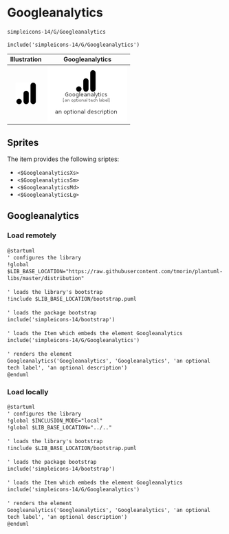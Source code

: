 # Googleanalytics


```text
simpleicons-14/G/Googleanalytics
```

```text
include('simpleicons-14/G/Googleanalytics')
```



| Illustration | Googleanalytics |
| :---: | :---: |
| ![illustration for Illustration](../../simpleicons-14/G/Googleanalytics.png) | ![illustration for Googleanalytics](../../simpleicons-14/G/Googleanalytics.Local.png) |



## Sprites
The item provides the following sriptes:

- `<$GoogleanalyticsXs>`
- `<$GoogleanalyticsSm>`
- `<$GoogleanalyticsMd>`
- `<$GoogleanalyticsLg>`





## Googleanalytics

### Load remotely
```plantuml
@startuml
' configures the library
!global $LIB_BASE_LOCATION="https://raw.githubusercontent.com/tmorin/plantuml-libs/master/distribution"

' loads the library's bootstrap
!include $LIB_BASE_LOCATION/bootstrap.puml

' loads the package bootstrap
include('simpleicons-14/bootstrap')

' loads the Item which embeds the element Googleanalytics
include('simpleicons-14/G/Googleanalytics')

' renders the element
Googleanalytics('Googleanalytics', 'Googleanalytics', 'an optional tech label', 'an optional description')
@enduml
```

### Load locally
```plantuml
@startuml
' configures the library
!global $INCLUSION_MODE="local"
!global $LIB_BASE_LOCATION="../.."

' loads the library's bootstrap
!include $LIB_BASE_LOCATION/bootstrap.puml

' loads the package bootstrap
include('simpleicons-14/bootstrap')

' loads the Item which embeds the element Googleanalytics
include('simpleicons-14/G/Googleanalytics')

' renders the element
Googleanalytics('Googleanalytics', 'Googleanalytics', 'an optional tech label', 'an optional description')
@enduml
```

